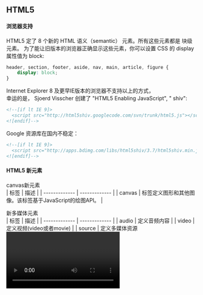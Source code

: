 ## HTML5

#### 浏览器支持
HTML5 定了 8 个新的 HTML 语义（semantic） 元素。所有这些元素都是 块级 元素。
为了能让旧版本的浏览器正确显示这些元素，你可以设置 CSS 的 display 属性值为 block:
```css
header, section, footer, aside, nav, main, article, figure {
    display: block;
}
```
Internet Explorer 8 及更早IE版本的浏览器不支持以上的方式，<br>
幸运的是， Sjoerd Visscher 创建了 "HTML5 Enabling JavaScript", " shiv":
```html
<!--[if lt IE 9]>
  <script src="http://html5shiv.googlecode.com/svn/trunk/html5.js"></script>
<![endif]-->
```
Google 资源库在国内不稳定：
```html
<!--[if lt IE 9]>
  <script src="http://apps.bdimg.com/libs/html5shiv/3.7/html5shiv.min.js"></script>
<![endif]-->
```

#### HTML5 新元素
canvas新元素<br>
| 标签          | 描述          |
| ------------- | ------------- |
| canvas     | 标签定义图形和其他图像。该标签基于JavaScript的绘图API。  |

新多媒体元素<br>
| 标签          | 描述          |
| ------------- | ------------- |
| audio     | 定义音频内容  |
| video     | 定义视频(video或者movie)  |
| source     | 定义多媒体资源<video>和<audio>  |
| embed     | 定义嵌入的内容，比如插件  |
| track     | 为诸如<video>和<audio>元素之类的媒介规定外部文本轨道  |































































